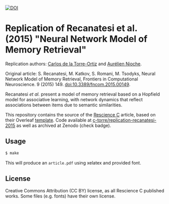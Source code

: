 [![DOI](https://zenodo.org/badge/DOI/10.5281/zenodo.4396275.svg)](https://doi.org/10.5281/zenodo.4396275)

Replication of Recanatesi et al. (2015) "Neural Network Model of Memory Retrieval"
==================================================================================

Replication authors: [Carlos de la Torre-Ortiz](https://github.com/c-torre) and [Aurélien Nioche](https://github.com/AurelienNioche/).

Original article: S. Recanatesi, M. Katkov, S. Romani, M. Tsodyks, Neural Network Model of Memory Retrieval, Frontiers in Computational Neuroscience. 9 (2015) 149. [doi:10.3389/fncom.2015.00149](https://doi.org/10.3389/fncom.2015.00149).

Recanatesi *et al.* present a model of memory retrieval based on a Hopfield model for associative learning, with network dynamics that reflect associations between items due to semantic similarities.

This repository contains the source of the [Rescience C](https://rescience.github.io/) article, based on their Overleaf [template](https://github.com/rescience/template).
Code available at [c-torre/replication-recanatesi-2015](https://github.com/c-torre/replication-recanatesi-2015) as well as archived at Zenodo (check badge).

Usage
-----

```bash
$ make
```

This will produce an `article.pdf` using xelatex and provided font.

License
-------

Creative Commons Attribution (CC BY) license, as all Rescience C published works.
Some files (e.g. fonts) have their own license.
